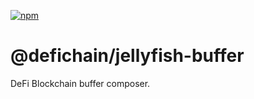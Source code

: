 [![npm](https://img.shields.io/npm/v/@defichain/jellyfish-buffer)](https://www.npmjs.com/package/@defichain/jellyfish-buffer/v/latest)

# @defichain/jellyfish-buffer

DeFi Blockchain buffer composer.
